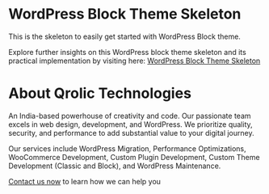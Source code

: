 # WordPress Block Theme Skeleton
This is the skeleton to easily get started with WordPress Block theme.

Explore further insights on this WordPress block theme skeleton and its practical implementation by visiting here: [WordPress Block Theme Skeleton](https://qrolic.com/blog/wordpress-block-theme-skeleton/)

# About Qrolic Technologies

An India-based powerhouse of creativity and code. Our passionate team excels in web design, development, and WordPress. We prioritize quality, security, and performance to add substantial value to your digital journey.

Our services include WordPress Migration, Performance Optimizations, WooCommerce Development, Custom Plugin Development, Custom Theme Development (Classic and Block), and WordPress Maintenance.

[Contact us now](https://qrolic.com/contact-us/) to learn how we can help you
